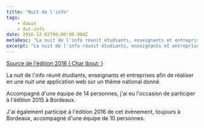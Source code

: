 ```yaml
---
title: "Nuit de l'info"
tags:
    - dawin
    - dut-info
date: 2016-12-02T00:00:00.000Z
metaDesc: "La nuit de l'info réunit étudiants, enseignants et entreprises afin de réaliser en une nuit une application web sur un thème national donné."
excerpt: "La nuit de l'info réunit étudiants, enseignants et entreprises afin de réaliser en une nuit une application web sur un thème national donné."
---
```


[Source de l'édition 2016 ( Char Ibout; )](https://github.com/Clovis-Portron/Nuit-info2016)

La nuit de l'info réunit étudiants, enseignants et entreprises afin de réaliser en une nuit une application web sur un thème national donné.

Accompagné d'une équipe de 14 personnes, j'ai eu l'occasion de participer à l'édition 2015 à Bordeaux.

J'ai également participé à l'édition 2016 de cet évènement, toujours à Bordeaux, accompagné d'une équipe de 10 personnes.

